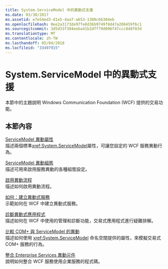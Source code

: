 ```yaml
---
title: System.ServiceModel 中的異動式支援
ms.date: 03/30/2017
ms.assetid: e7e54ed3-d1e5-4aa7-a653-1300c6b304eb
ms.openlocfilehash: 0ee2a3173de97fe8d36b9749f8d47a208459f6c1
ms.sourcegitcommit: 3d5d33f384eeba41b2dff79d096f47ccc8d8f03d
ms.translationtype: MT
ms.contentlocale: zh-TW
ms.lasthandoff: 05/04/2018
ms.locfileid: "33497915"
---
```

# <a name="transactional-support-in-systemservicemodel"></a>System.ServiceModel 中的異動式支援
本節中的主題說明 Windows Communication Foundation (WCF) 提供的交易功能。  
  
## <a name="in-this-section"></a>本節內容  
 [ServiceModel 異動屬性](../../../../docs/framework/wcf/feature-details/servicemodel-transaction-attributes.md)  
 描述兩個標準<xref:System.ServiceModel>屬性，可讓您設定的 WCF 服務異動行為。  
  
 [ServiceModel 異動組態](../../../../docs/framework/wcf/feature-details/servicemodel-transaction-configuration.md)  
 描述可用來啟用服務異動的各種組態設定。  
  
 [啟用異動流程](../../../../docs/framework/wcf/feature-details/enabling-transaction-flow.md)  
 描述如何啟用異動流程。  
  
 [如何：建立異動式服務](../../../../docs/framework/wcf/feature-details/how-to-create-a-transactional-service.md)  
 示範如何在 WCF 中建立異動式服務。  
  
 [診斷異動式應用程式](../../../../docs/framework/wcf/feature-details/diagnosing-transactional-applications.md)  
 描述如何在 WCF 中使用的管理和診斷功能，交易式應用程式進行疑難排解。  
  
 [比較 COM+ 與 ServiceModel 的異動](../../../../docs/framework/wcf/feature-details/comparing-transactions-in-com-and-servicemodel.md)  
 描述如何使用 <xref:System.ServiceModel> 命名空間提供的屬性，來模擬交易式 COM+ 服務的行為。  
  
 [整合 Enterprise Services 異動元件](../../../../docs/framework/wcf/feature-details/integrating-enterprise-services-transactional-components.md)  
 說明如何整合 WCF 服務使用企業服務的程式碼。
